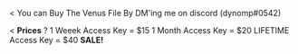 < You can Buy The Venus File By DM'ing me on discord (dynomp#0542) 

< **Prices** ?
1 Weeek Access Key = $15
1 Month Access Key = $20
LIFETIME Access Key = $40 **SALE!**
